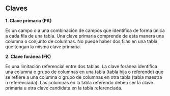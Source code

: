 ## Claves		
 		
**1. Clave primaria (PK)**		
 
   Es un campo o a una combinación de campos que identifica de forma única a cada fila de una tabla. Una clave primaria comprende de        esta   manera una columna o conjunto de columnas. No puede haber dos filas en una tabla que tengan la misma clave primaria.		
 		
**2. Clave foránea (FK)**		
		
   Es una limitación referencial entre dos tablas. La clave foránea identifica una columna o grupo de columnas en una tabla (tabla hija    o referendo) que se refiere a una columna o grupo de columnas en otra tabla (tabla maestra o referenciada). Las columnas en la tabla    referendo deben ser la clave primaria u otra clave candidata en la tabla referenciada.
